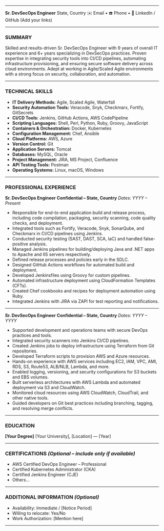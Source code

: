 
---

**Sr. DevSecOps Engineer**
State, Country
✉️ Email • ☎️ Phone • 🔗 LinkedIn / GitHub (Add your links)

---

### **SUMMARY**

Skilled and results-driven Sr. DevSecOps Engineer with 9 years of overall IT experience and 6+ years specializing in DevSecOps practices. Proven expertise in integrating security tools into CI/CD pipelines, automating infrastructure provisioning, and ensuring secure software delivery across cloud environments. Adept at working in Agile/Scaled Agile environments with a strong focus on security, collaboration, and automation.

---

### **TECHNICAL SKILLS**

* **IT Delivery Methods:** Agile, Scaled Agile, Waterfall
* **Security Automation Tools:** Veracode, Snyk, Checkmarx, Fortify, GitSecrets
* **CI/CD Tools:** Jenkins, GitHub Actions, AWS CodePipeline
* **Scripting Languages:** Shell, Perl, Python, Ruby, Groovy, JavaScript
* **Containers & Orchestration:** Docker, Kubernetes
* **Configuration Management:** Chef, Ansible
* **Cloud Platforms:** AWS, Azure
* **Version Control:** Git
* **Application Servers:** Tomcat
* **Databases:** MySQL, Oracle
* **Project Management:** JIRA, MS Project, Confluence
* **API Testing Tools:** Postman
* **Operating Systems:** Linux, macOS, Windows

---

### **PROFESSIONAL EXPERIENCE**

**Sr. DevSecOps Engineer**
**Confidential – State, Country**
*Dates: YYYY – Present*

* Responsible for end-to-end application build and release process, including code compilation, packaging, security scanning, code quality checks, and deployment.
* Integrated tools such as Fortify, Veracode, Snyk, SonarQube, and Checkmarx in CI/CD pipelines using Jenkins.
* Conducted security testing (SAST, DAST, SCA, IaC) and handled false-positive analysis.
* Managed Jenkins pipelines for building/deploying Java and .NET apps to Apache and IIS servers respectively.
* Defined release processes and policies early in the SDLC.
* Designed GitHub Actions workflows for automated build and deployment.
* Developed Jenkinsfiles using Groovy for custom pipelines.
* Automated infrastructure deployment using CloudFormation Templates (CFTs).
* Created Chef cookbooks and recipes for deployment automation using Ruby.
* Integrated Jenkins with JIRA via ZAPI for test reporting and notifications.

---

**Sr. DevSecOps Engineer**
**Confidential – State, Country**
*Dates: YYYY – YYYY*

* Supported development and operations teams with secure DevOps practices and tools.
* Integrated security scanners into Jenkins CI/CD pipelines.
* Created Jenkins jobs to deploy infrastructure using Terraform from Git repositories.
* Developed Terraform scripts to provision AWS and Azure resources.
* Hands-on experience with AWS services including EC2, IAM, VPC, AMI, RDS, S3, Route53, ALB/NLB, Lambda, and more.
* Enabled logging, versioning, and security configurations for S3 buckets and EBS volumes.
* Built serverless architectures with AWS Lambda and automated deployment via S3 and CloudWatch.
* Monitored cloud resources using AWS CloudWatch, CloudTrail, and other native tools.
* Guided developers on Git best practices including branching, tagging, and resolving merge conflicts.

---

### **EDUCATION**

**\[Your Degree]**
\[Your University], \[Location] — \[Year]

---

### **CERTIFICATIONS** *(Optional – include only if available)*

* AWS Certified DevOps Engineer – Professional
* Certified Kubernetes Administrator (CKA)
* Certified Jenkins Engineer (CJE)
* Others...

---

### **ADDITIONAL INFORMATION** *(Optional)*

* Availability: Immediate / \[Notice Period]
* Willing to relocate: Yes/No
* Work Authorization: \[Mention here]

---


